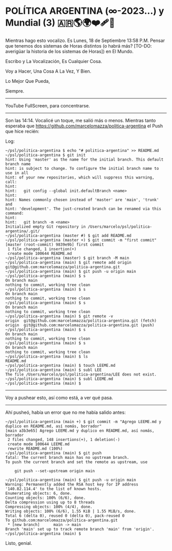 # POLÍTICA ARGENTINA (∞-2023...) y Mundial (3) 🇦🇷🌎🌍❤️‍🩹🖖

Mientras hago esto vocalizo. Es Lunes, 18 de Septiembre 13:58 P.M. Pensar que tenemos dos sistemas de Horas distintos (o habrá más? [TO-DO: averigüar la historia de los sistemas de Horas]) en El Mundo.

Escribo y La Vocalización, Es Cualquier Cosa.

Voy a Hacer, Una Cosa A La Vez, Y Bien.

Lo Mejor Que Pueda,

Siempre.

---

YouTube FullScreen, para concentrarse.

---

Son las 14:14. Vocalicé un toque, me salió más o menos. Mientras tanto esperaba que https://github.com/marcelomazza/politica-argentina el Push que hice recién:

Log:

```
~/psl/politica-argentina $ echo "# politica-argentina" >> README.md
~/psl/politica-argentina $ git init
hint: Using 'master' as the name for the initial branch. This default branch name
hint: is subject to change. To configure the initial branch name to use in all
hint: of your new repositories, which will suppress this warning, call:
hint:
hint: 	git config --global init.defaultBranch <name>
hint:
hint: Names commonly chosen instead of 'master' are 'main', 'trunk' and
hint: 'development'. The just-created branch can be renamed via this command:
hint:
hint: 	git branch -m <name>
Initialized empty Git repository in /Users/marcelo/psl/politica-argentina/.git/
~/psl/politica-argentina (master #) $ git add README.md
~/psl/politica-argentina (master +) $ git commit -m "first commit"
[master (root-commit) 9839e9b] first commit
 1 file changed, 1 insertion(+)
 create mode 100644 README.md
~/psl/politica-argentina (master) $ git branch -M main
~/psl/politica-argentina (main) $ git remote add origin git@github.com:marcelomazza/politica-argentina.git
~/psl/politica-argentina (main) $ git push -u origin main
~/psl/politica-argentina (main) $ s
On branch main
nothing to commit, working tree clean
~/psl/politica-argentina (main) $ s
On branch main
nothing to commit, working tree clean
~/psl/politica-argentina (main) $ s
On branch main
nothing to commit, working tree clean
~/psl/politica-argentina (main) $ git remote -v
origin	git@github.com:marcelomazza/politica-argentina.git (fetch)
origin	git@github.com:marcelomazza/politica-argentina.git (push)
~/psl/politica-argentina (main) $ s
On branch main
nothing to commit, working tree clean
~/psl/politica-argentina (main) $ s
On branch main
nothing to commit, working tree clean
~/psl/politica-argentina (main) $ ls
README.md
~/psl/politica-argentina (main) $ touch LEEME.md
~/psl/politica-argentina (main) $ subl LEE
The file /Users/marcelo/psl/politica-argentina/LEE does not exist.
~/psl/politica-argentina (main) $ subl LEEME.md
~/psl/politica-argentina (main) $
```

---

Voy a pushear esto, así como está, a ver qué pasa.

---

Ahí pusheó, había un error que no me había salido antes:

```
~/psl/politica-argentina (main +) $ git commit -m "Agrego LEEME.md y duplico en README.md, así nomás, borrador"
[main a3b3e65] Agrego LEEME.md y duplico en README.md, así nomás, borrador
 2 files changed, 148 insertions(+), 1 deletion(-)
 create mode 100644 LEEME.md
 rewrite README.md (100%)
~/psl/politica-argentina (main) $ git push
fatal: The current branch main has no upstream branch.
To push the current branch and set the remote as upstream, use

    git push --set-upstream origin main

~/psl/politica-argentina (main) $ git push -u origin main
Warning: Permanently added the RSA host key for IP address '140.82.114.4' to the list of known hosts.
Enumerating objects: 6, done.
Counting objects: 100% (6/6), done.
Delta compression using up to 8 threads
Compressing objects: 100% (4/4), done.
Writing objects: 100% (6/6), 1.55 KiB | 1.55 MiB/s, done.
Total 6 (delta 0), reused 0 (delta 0), pack-reused 0
To github.com:marcelomazza/politica-argentina.git
 * [new branch]      main -> main
Branch 'main' set up to track remote branch 'main' from 'origin'.
~/psl/politica-argentina (main) $
```

Listo, genial.